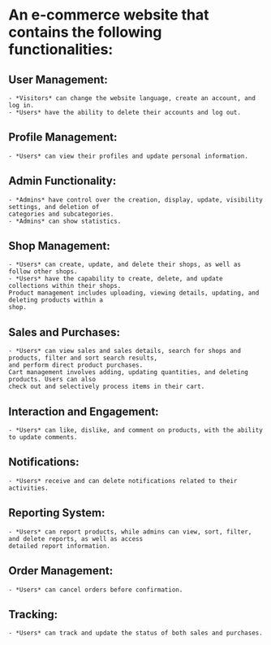 # An e-commerce website that contains the following functionalities:

## User Management:
    - *Visitors* can change the website language, create an account, and log in.
    - *Users* have the ability to delete their accounts and log out.

## Profile Management:
    - *Users* can view their profiles and update personal information.

## Admin Functionality:
    - *Admins* have control over the creation, display, update, visibility settings, and deletion of 
    categories and subcategories.
    - *Admins* can show statistics.

## Shop Management:
    - *Users* can create, update, and delete their shops, as well as follow other shops.
    - *Users* have the capability to create, delete, and update collections within their shops.
    Product management includes uploading, viewing details, updating, and deleting products within a 
    shop.

## Sales and Purchases:
    - *Users* can view sales and sales details, search for shops and products, filter and sort search results,             
    and perform direct product purchases.
    Cart management involves adding, updating quantities, and deleting products. Users can also 
    check out and selectively process items in their cart.

## Interaction and Engagement:
    - *Users* can like, dislike, and comment on products, with the ability to update comments.

## Notifications:
    - *Users* receive and can delete notifications related to their activities.

## Reporting System:
    - *Users* can report products, while admins can view, sort, filter, and delete reports, as well as access 
    detailed report information.

## Order Management:
    - *Users* can cancel orders before confirmation.

## Tracking:
    - *Users* can track and update the status of both sales and purchases.
